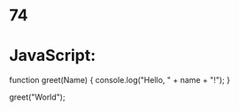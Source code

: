# 74
# JavaScript:
function greet(Name) {
  console.log("Hello, " + name + "!");
}

greet("World");
